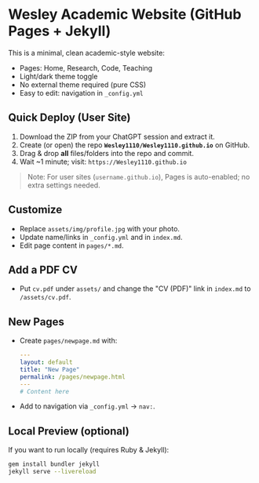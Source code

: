 # Wesley Academic Website (GitHub Pages + Jekyll)

This is a minimal, clean academic-style website:
- Pages: Home, Research, Code, Teaching
- Light/dark theme toggle
- No external theme required (pure CSS)
- Easy to edit: navigation in `_config.yml`

## Quick Deploy (User Site)
1. Download the ZIP from your ChatGPT session and extract it.
2. Create (or open) the repo **`Wesley1110/Wesley1110.github.io`** on GitHub.
3. Drag & drop **all** files/folders into the repo and commit.
4. Wait ~1 minute; visit: `https://Wesley1110.github.io`

> Note: For user sites (`username.github.io`), Pages is auto-enabled; no extra settings needed.

## Customize
- Replace `assets/img/profile.jpg` with your photo.
- Update name/links in `_config.yml` and in `index.md`.
- Edit page content in `pages/*.md`.

## Add a PDF CV
- Put `cv.pdf` under `assets/` and change the "CV (PDF)" link in `index.md` to `/assets/cv.pdf`.

## New Pages
- Create `pages/newpage.md` with:
  ```yaml
  ---
  layout: default
  title: "New Page"
  permalink: /pages/newpage.html
  ---
  # Content here
  ```
- Add to navigation via `_config.yml` → `nav:`.

## Local Preview (optional)
If you want to run locally (requires Ruby & Jekyll):
```bash
gem install bundler jekyll
jekyll serve --livereload
```
